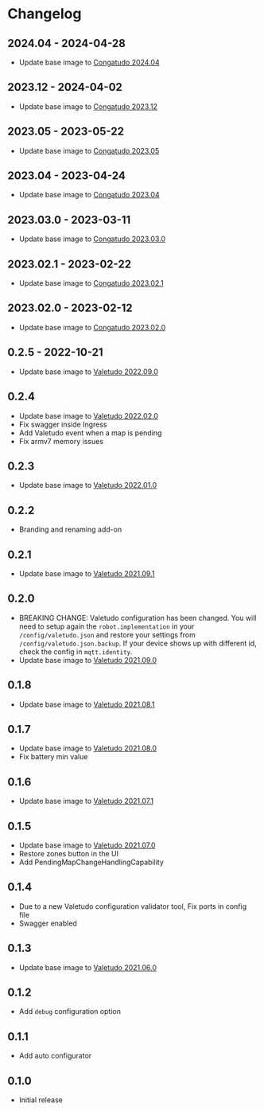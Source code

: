# Changelog

## 2024.04 - 2024-04-28

- Update base image to [Congatudo 2024.04](https://github.com/congatudo/Congatudo/releases/tag/2024.04)

## 2023.12 - 2024-04-02

- Update base image to [Congatudo 2023.12](https://github.com/congatudo/Congatudo/releases/tag/2023.12)

## 2023.05 - 2023-05-22

- Update base image to [Congatudo 2023.05](https://github.com/congatudo/Congatudo/releases/tag/2023.05)

## 2023.04 - 2023-04-24

- Update base image to [Congatudo 2023.04](https://github.com/congatudo/Congatudo/releases/tag/2023.04)

## 2023.03.0 - 2023-03-11

- Update base image to [Congatudo 2023.03.0](https://github.com/congatudo/Congatudo/releases/tag/2023.03.0)

## 2023.02.1 - 2023-02-22

- Update base image to [Congatudo 2023.02.1](https://github.com/congatudo/Congatudo/releases/tag/2023.02.1)

## 2023.02.0 - 2023-02-12

- Update base image to [Congatudo 2023.02.0](https://github.com/congatudo/Congatudo/releases/tag/2023.02.0)

## 0.2.5 - 2022-10-21

- Update base image to [Valetudo 2022.09.0](https://github.com/Hypfer/Valetudo/releases/tag/2022.09.0)

## 0.2.4

- Update base image to [Valetudo 2022.02.0](https://github.com/Hypfer/Valetudo/releases/tag/2022.02.0)
- Fix swagger inside Ingress
- Add Valetudo event when a map is pending
- Fix armv7 memory issues

## 0.2.3

- Update base image to [Valetudo 2022.01.0](https://github.com/Hypfer/Valetudo/releases/tag/2022.01.0)

## 0.2.2

- Branding and renaming add-on

## 0.2.1

- Update base image to [Valetudo 2021.09.1](https://github.com/Hypfer/Valetudo/releases/tag/2021.09.1)

## 0.2.0

- BREAKING CHANGE: Valetudo configuration has been changed.
  You will need to setup again the `robot.implementation` in your `/config/valetudo.json` and restore your settings from `/config/valetudo.json.backup`.
  If your device shows up with different id, check the config in `mqtt.identity`.
- Update base image to [Valetudo 2021.09.0](https://github.com/Hypfer/Valetudo/releases/tag/2021.09.0)

## 0.1.8

- Update base image to [Valetudo 2021.08.1](https://github.com/Hypfer/Valetudo/releases/tag/2021.08.1)

## 0.1.7

- Update base image to [Valetudo 2021.08.0](https://github.com/Hypfer/Valetudo/releases/tag/2021.08.0)
- Fix battery min value

## 0.1.6

- Update base image to [Valetudo 2021.07.1](https://github.com/Hypfer/Valetudo/releases/tag/2021.07.1)

## 0.1.5

- Update base image to [Valetudo 2021.07.0](https://github.com/Hypfer/Valetudo/releases/tag/2021.07.0)
- Restore zones button in the UI
- Add PendingMapChangeHandlingCapability

## 0.1.4

- Due to a new Valetudo configuration validator tool, Fix ports in config file
- Swagger enabled

## 0.1.3

- Update base image to [Valetudo 2021.06.0](https://github.com/Hypfer/Valetudo/releases/tag/2021.06.0)

## 0.1.2

- Add `debug` configuration option

## 0.1.1

- Add auto configurator

## 0.1.0

- Initial release
